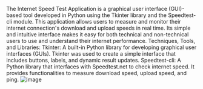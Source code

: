 The Internet Speed Test Application is a graphical user interface (GUI)-based tool developed in Python using the Tkinter library and the Speedtest-cli module. This application allows users to measure and monitor their internet connection's download and upload speeds in real time. Its simple and intuitive interface makes it easy for both technical and non-technical users to use and understand their internet performance.
Techniques, Tools, and Libraries:
Tkinter: A built-in Python library for developing graphical user interfaces (GUIs). Tkinter was used to create a simple interface that includes buttons, labels, and dynamic result updates.
Speedtest-cli: A Python library that interfaces with Speedtest.net to check internet speed. It provides functionalities to measure download speed, upload speed, and ping.
![image](https://github.com/user-attachments/assets/d3d6427e-de9e-44e4-bece-73a53b9dfe09)
